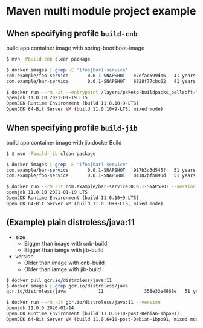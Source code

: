 # Maven multi module project example

## When specifying profile `build-cnb`

build app container image with spring-boot:boot-image

```bash
$ mvn -Pbuild-cnb clean package

$ docker images | grep -E '(foo|bar)-service'
com.example/foo-service       0.0.1-SNAPSHOT   e7efac599db6   41 years ago     270MB
com.example/bar-service       0.0.1-SNAPSHOT   6828f77cbc02   41 years ago     270MB

$ docker run --rm -it --entrypoint /layers/paketo-buildpacks_bellsoft-liberica/jre/bin/java com.example/bar-service:0.0.1-SNAPSHOT --version
openjdk 11.0.10 2021-01-19 LTS
OpenJDK Runtime Environment (build 11.0.10+9-LTS)
OpenJDK 64-Bit Server VM (build 11.0.10+9-LTS, mixed mode)
```

## When specifying profile `build-jib`

build app container image with jib:dockerBuild

```bash
$ $ mvn -Pbuild-jib clean package

$ docker images | grep -E '(foo|bar)-service'
com.example/bar-service       0.0.1-SNAPSHOT   917b3d3d545f   51 years ago         151MB
com.example/foo-service       0.0.1-SNAPSHOT   04182bfb890d   51 years ago         151MB

$ docker run --rm -it com.example/bar-service:0.0.1-SNAPSHOT --version
openjdk 11.0.10 2021-01-19 LTS
OpenJDK Runtime Environment (build 11.0.10+9-LTS)
OpenJDK 64-Bit Server VM (build 11.0.10+9-LTS, mixed mode)
```

## (Example) plain distroless/java:11

* size
    - Bigger than image with cnb-build
    - Bigger than iamge with jib-build
* version
    - Older than image with cnb-build
    - Older than iamge with jib-build

```bash
$ docker pull gcr.io/distroless/java:11
$ docker images | grep gcr.io/distroless/java
gcr.io/distroless/java            11               358e33e4868e   51 years ago     197MB

$ docker run --rm -it gcr.io/distroless/java:11 --version
openjdk 11.0.6 2020-01-14
OpenJDK Runtime Environment (build 11.0.6+10-post-Debian-1bpo91)
OpenJDK 64-Bit Server VM (build 11.0.6+10-post-Debian-1bpo91, mixed mode)
```
